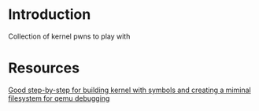 # Introduction

Collection of kernel pwns to play with

# Resources

[Good step-by-step for building kernel with symbols and creating a miminal filesystem for qemu debugging]([https://github.com/pwndbg/pwndbg/issues/438)
